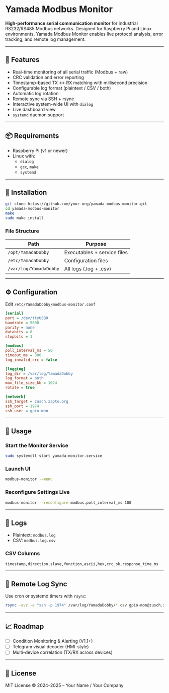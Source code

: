 # Yamada Modbus Monitor

**High-performance serial communication monitor** for industrial RS232/RS485 Modbus networks. Designed for Raspberry Pi and Linux environments, Yamada Modbus Monitor enables live protocol analysis, error tracking, and remote log management.

---

## 🔧 Features
- Real-time monitoring of all serial traffic (Modbus + raw)
- CRC validation and error reporting
- Timestamp-based TX ↔ RX matching with millisecond precision
- Configurable log format (plaintext / CSV / both)
- Automatic log rotation
- Remote sync via SSH + rsync
- Interactive system-wide UI with `dialog`
- Live dashboard view
- `systemd` daemon support

---

## 📦 Requirements
- Raspberry Pi (v1 or newer)
- Linux with:
  - `dialog`
  - `gcc`, `make`
  - `systemd`

---

## 📂 Installation
```bash
git clone https://github.com/your-org/yamada-modbus-monitor.git
cd yamada-modbus-monitor
make
sudo make install
```

### File Structure
| Path                        | Purpose                      |
|-----------------------------|------------------------------|
| `/opt/YamadaDobby`         | Executables + service files  |
| `/etc/YamadaDobby`         | Configuration files          |
| `/var/log/YamadaDobby`     | All logs (.log + .csv)       |

---

## ⚙️ Configuration
Edit `/etc/YamadaDobby/modbus-monitor.conf`

```ini
[serial]
port = /dev/ttyUSB0
baudrate = 9600
parity = none
databits = 8
stopbits = 1

[modbus]
poll_interval_ms = 50
timeout_ms = 300
log_invalid_crc = false

[logging]
log_dir = /var/log/YamadaDobby
log_format = both
max_file_size_kb = 1024
rotate = true

[network]
ssh_target = zusch.zapto.org
ssh_port = 1974
ssh_user = gpio-mon
```

---

## 🚀 Usage

### Start the Monitor Service
```bash
sudo systemctl start yamada-monitor.service
```

### Launch UI
```bash
modbus-monitor --menu
```

### Reconfigure Settings Live
```bash
modbus-monitor --reconfigure modbus.poll_interval_ms 100
```

---

## 📑 Logs
- Plaintext: `modbus.log`
- CSV: `modbus.log.csv`

### CSV Columns
```csv
timestamp,direction,slave,function,ascii,hex,crc_ok,response_time_ms
```

---

## 🔐 Remote Log Sync
Use cron or systemd timers with `rsync`:
```bash
rsync -avz -e "ssh -p 1974" /var/log/YamadaDobby/*.csv gpio-mon@zusch.zapto.org:/backup
```

---

## 📈 Roadmap
- [ ] Condition Monitoring & Alerting (V1.1+)
- [ ] Telegram visual decoder (HMI-style)
- [ ] Multi-device correlation (TX/RX across devices)

---

## 🧾 License
MIT License © 2024–2025 – Your Name / Your Company

